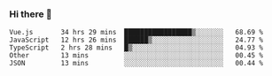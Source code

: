 ### Hi there 👋

<!--
**xin-code/Xin-code** is a ✨ _special_ ✨ repository because its `README.md` (this file) appears on your GitHub profile.

Here are some ideas to get you started:
<!--START_SECTION:waka-->
```text
Vue.js       34 hrs 29 mins  █████████████████▒░░░░░░░   68.69 % 
JavaScript   12 hrs 26 mins  ██████▒░░░░░░░░░░░░░░░░░░   24.77 % 
TypeScript   2 hrs 28 mins   █▒░░░░░░░░░░░░░░░░░░░░░░░   04.93 % 
Other        13 mins         ░░░░░░░░░░░░░░░░░░░░░░░░░   00.45 % 
JSON         13 mins         ░░░░░░░░░░░░░░░░░░░░░░░░░   00.44 % 
```
<!--END_SECTION:waka-->
